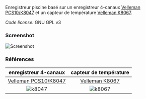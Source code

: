 Enregistreur piscine basé sur un enregistreur 4-canaux
[Velleman PCS10/K8047](http://www.velleman.eu/distributor/products/view/?id=350526)
et un capteur de température
[Velleman K8067](http://www.velleman.eu/distributor/products/view/?id=354616).

*Code license:* GNU GPL v3

### Screenshot ###

![Screenshot](https://bytebucket.org/ralfoide/enregistreur-piscine/raw/741abef9adee4a9f6d241948782695ea76bad510/Enregistreur_Piscine_VB/distribs/screenshot2.png)


### Références ###

enregistreur 4-canaux | capteur de température
:----------------------------:|:------------------------------:
[Velleman PCS10/K8047](http://www.velleman.eu/distributor/products/view/?id=350526) |[Velleman K8067](http://www.velleman.eu/distributor/products/view/?id=354616)
![k8047](http://www.velleman.eu/images/products/0/k8047.jpg) | ![k8067](http://www.velleman.eu/images/products/0/k8067.jpg)